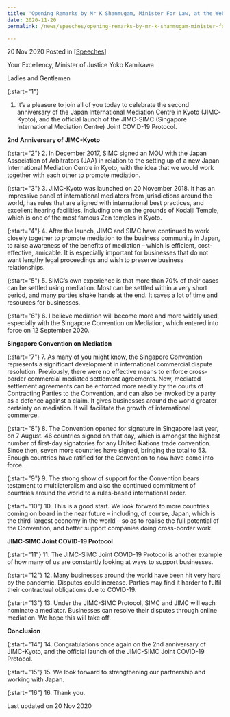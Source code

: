 ```yaml
---
title: 'Opening Remarks by Mr K Shanmugam, Minister For Law, at the Webinar Celebrating the 2nd Anniversary of JIMC and JIMC-SIMC Joint COVID-19 Protocol'
date: 2020-11-20
permalink: /news/speeches/opening-remarks-by-mr-k-shanmugam-minister-for-law-at-jimc-webinar/

---
```



20 Nov 2020 Posted in [[Speeches](/news/speeches)]

Your Excellency, Minister of Justice Yoko Kamikawa

Ladies and Gentlemen

{:start="1"}
1.	It’s a pleasure to join all of you today to celebrate the second anniversary of the Japan International Mediation Centre in Kyoto (JIMC-Kyoto), and the official launch of the JIMC-SIMC (Singapore International Mediation Centre) Joint COVID-19 Protocol.  

**2nd Anniversary of JIMC-Kyoto**

{:start="2"}
2.	In December 2017, SIMC signed an MOU with the Japan Association of Arbitrators (JAA) in relation to the setting up of a new Japan International Mediation Centre in Kyoto, with the idea that we would work together with each other to promote mediation.

{:start="3"}
3.	JIMC-Kyoto was launched on 20 November 2018. It has an impressive panel of international mediators from jurisdictions around the world, has rules that are aligned with international best practices, and excellent hearing facilities, including one on the grounds of Kodaiji Temple, which is one of the most famous Zen temples in Kyoto.

{:start="4"}
4.	After the launch, JIMC and SIMC have continued to work closely together to promote mediation to the business community in Japan, to raise awareness of the benefits of mediation – which is efficient, cost-effective, amicable. It is especially important for businesses that do not want lengthy legal proceedings and wish to preserve business relationships. 

{:start="5"}
5.	SIMC’s own experience is that more than 70% of their cases can be settled using mediation. Most can be settled within a very short period, and many parties shake hands at the end. It saves a lot of time and resources for businesses. 

{:start="6"}
6.	I believe mediation will become more and more widely used, especially with the Singapore Convention on Mediation, which entered into force on 12 September 2020. 

**Singapore Convention on Mediation**

{:start="7"}
7.	As many of you might know, the Singapore Convention represents a significant development in international commercial dispute resolution. Previously, there were no effective means to enforce cross-border commercial mediated settlement agreements. Now, mediated settlement agreements can be enforced more readily by the courts of Contracting Parties to the Convention, and can also be invoked by a party as a defence against a claim. It gives businesses around the world greater certainty on mediation. It will facilitate the growth of international commerce. 

{:start="8"}
8.	The Convention opened for signature in Singapore last year, on 7 August. 46 countries signed on that day, which is amongst the highest number of first-day signatories for any United Nations trade convention. Since then, seven more countries have signed, bringing the total to 53. Enough countries have ratified for the Convention to now have come into force. 

{:start="9"}
9.	The strong show of support for the Convention bears testament to multilateralism and also the continued commitment of countries around the world to a rules-based international order.

{:start="10"}
10.	This is a good start. We look forward to more countries coming on board in the near future – including, of course, Japan, which is the third-largest economy in the world – so as to realise the full potential of the Convention, and better support companies doing cross-border work. 

**JIMC-SIMC Joint COVID-19 Protocol**

{:start="11"}
11.	The JIMC-SIMC Joint COVID-19 Protocol is another example of how many of us are constantly looking at ways to support businesses.  

{:start="12"}
12.	Many businesses around the world have been hit very hard by the pandemic. Disputes could increase. Parties may find it harder to fulfil their contractual obligations due to COVID-19.

{:start="13"}
13.	Under the JIMC-SIMC Protocol, SIMC and JIMC will each nominate a mediator. Businesses can resolve their disputes through online mediation. We hope this will take off.

**Conclusion**

{:start="14"}
14.	Congratulations once again on the 2nd anniversary of JIMC-Kyoto, and the official launch of the JIMC-SIMC Joint COVID-19 Protocol.

{:start="15"}
15.	We look forward to strengthening our partnership and working with Japan.

{:start="16"}
16.	Thank you.


<p class="right-side-updated">Last updated on 20 Nov 2020</p> 

